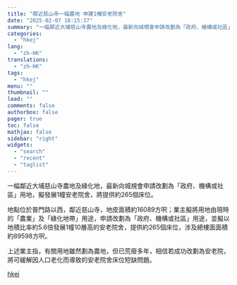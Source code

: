 ```yaml
---
title: "鄰近慈山寺一幅農地 申建1幢安老院舍"
date: "2025-02-07 18:15:37"
summary: "一幅鄰近大埔慈山寺農地及綠化地，最新向城規會申請改劃為「政府、機構或社區」用地，擬發展1幢安老院舍，..."
categories:
  - "hkej"
lang:
  - "zh-HK"
translations:
  - "zh-HK"
tags:
  - "hkej"
menu: ""
thumbnail: ""
lead: ""
comments: false
authorbox: false
pager: true
toc: false
mathjax: false
sidebar: "right"
widgets:
  - "search"
  - "recent"
  - "taglist"
---
```


一幅鄰近大埔慈山寺農地及綠化地，最新向城規會申請改劃為「政府、機構或社區」用地，擬發展1幢安老院舍，將提供約265個床位。

地點位於普門路以西，鄰近慈山寺，地皮面積約16089方呎；業主擬將用地由現時的「農業」及「綠化地帶」用途，申請改劃為「政府、機構或社區」用途，並擬以地積比率約5.6倍發展1幢10層高的安老院舍，提供約265個床位，涉及總樓面面積約89598方呎。

上述業主指，有關用地雖然劃為農地，但已荒廢多年，相信若成功改劃為安老院，將可緩解因人口老化而導致的安老院舍床位短缺問題。

[hkej](https://www2.hkej.com/instantnews/property/article/3995271/%E9%84%B0%E8%BF%91%E6%85%88%E5%B1%B1%E5%AF%BA%E4%B8%80%E5%B9%85%E8%BE%B2%E5%9C%B0+%E7%94%B3%E5%BB%BA1%E5%B9%A2%E5%AE%89%E8%80%81%E9%99%A2%E8%88%8D)
